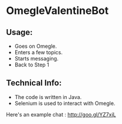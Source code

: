 OmegleValentineBot
==================

Usage:
------
* Goes on Omegle.
* Enters a few topics.
* Starts messaging.
* Back to Step 1

Technical Info:
---------------
* The code is written in Java.
* Selenium is used to interact with Omegle.

Here's an example chat : http://goo.gl/YZ7xjL
